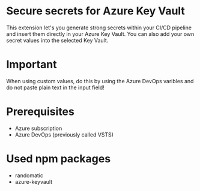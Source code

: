 # Secure secrets for Azure Key Vault

This extension let's you generate strong secrets within your CI/CD pipeline and insert them directly in your Azure Key Vault.
You can also add your own secret values into the selected Key Vault.

# Important
When using custom values, do this by using the Azure DevOps varibles and do not paste plain text in the input field!

# Prerequisites
- Azure subscription
- Azure DevOps (previously called VSTS)


# Used npm packages
- randomatic
- azure-keyvault




